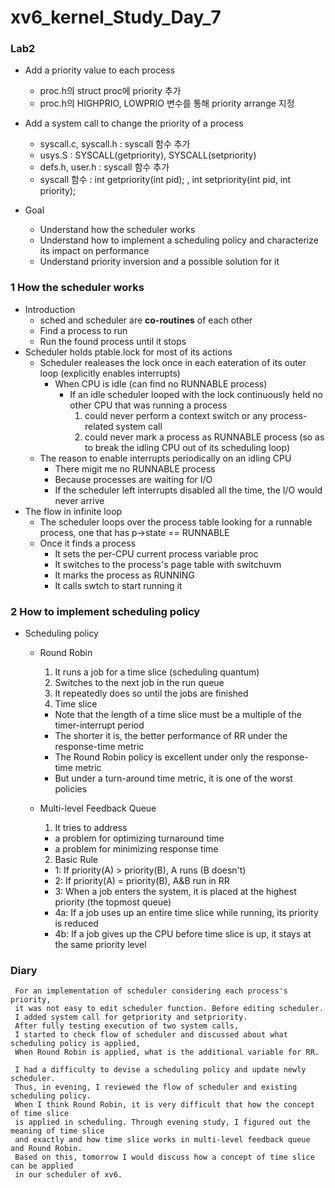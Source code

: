 # xv6_kernel_Study_Day_7

### Lab2
+ Add a priority value to each process
  + proc.h의 struct proc에 priority 추가
  + proc.h의 HIGHPRIO, LOWPRIO 변수를 통해 priority arrange 지정
+ Add a system call to change the priority of a process
  + syscall.c, syscall.h : syscall 함수 추가
  + usys.S : SYSCALL(getpriority), SYSCALL(setpriority)
  + defs.h, user.h : syscall 함수 추가
  + syscall 함수 : int getpriority(int pid); , int setpriority(int pid, int priority);
  
+ Goal
  + Understand how the scheduler works
  + Understand how to implement a scheduling policy and characterize its impact on performance
  + Understand priority inversion and a possible solution for it
  
### 1 How the scheduler works
+ Introduction
  + sched and scheduler are **co-routines** of each other
  + Find a process to run
  + Run the found process until it stops
+ Scheduler holds ptable.lock for most of its actions 
  + Scheduler realeases the lock once in each eateration of its outer loop (explicitly enables interrupts)
    + When CPU is idle (can find no RUNNABLE process)
      + If an idle scheduler looped with the lock continuously held no other CPU that was running a process
          1) could never perform a context switch	or any process-related system call
          2) could never mark a process as RUNNABLE process
            (so as to break the idling CPU out of its scheduling loop)
  + The reason to enable interrupts periodically on an idling CPU
    + There migit me no RUNNABLE process 
    + Because processes are waiting for I/O
    + If the scheduler left interrupts disabled all the time, the I/O would never arrive
+ The flow in infinite loop
  + The scheduler loops over the process table looking for a runnable process, one that has p->state == RUNNABLE
  + Once it finds a process
    + It sets the per-CPU current process variable proc
    + It switches to the process's page table with switchuvm
    + It marks the process as RUNNING
    + It calls swtch to start running it

### 2 How to implement scheduling policy

+ Scheduling policy
  + Round Robin
    1) It runs a job for a time slice (scheduling quantum)
    2) Switches to the next job in the run queue 
    3) It repeatedly does so until the jobs are finished
    4) Time slice
      + Note that the length of a time slice must be a multiple of the timer-interrupt period 
      + The shorter it is, the better performance of RR under the response-time metric
      + The Round Robin policy is excellent under only the response-time metric
      + But under a turn-around time metric, it is one of the worst policies
      
  + Multi-level Feedback Queue
    1) It tries to address 
      + a problem for optimizing turnaround time
      + a problem for minimizing response time
 
    2) Basic Rule
      + 1: If priority(A) > priority(B), A runs (B doesn't)
      + 2: If priority(A) = priority(B), A&B run in RR
      + 3: When a job enters the system, it is placed at the highest priority (the topmost queue)
      + 4a: If a job uses up an entire time slice while running, its priority is reduced
      + 4b: If a job gives up the CPU before time slice is up, it stays at the same priority level
      
      
      
      
 ### Diary
 
     For an implementation of scheduler considering each process's priority, 
     it was not easy to edit scheduler function. Before editing scheduler.
     I added system call for getpriority and setpriority. 
     After fully testing execution of two system calls, 
     I started to check flow of scheduler and discussed about what scheduling policy is applied, 
     When Round Robin is applied, what is the additional variable for RR. 

     I had a difficulty to devise a scheduling policy and update newly scheduler. 
     Thus, in evening, I reviewed the flow of scheduler and existing scheduling policy.
     When I think Round Robin, it is very difficult that how the concept of time slice
     is applied in scheduling. Through evening study, I figured out the meaning of time slice 
     and exactly and how time slice works in multi-level feedback queue and Round Robin. 
     Based on this, tomorrow I would discuss how a concept of time slice can be applied 
     in our scheduler of xv6. 
